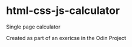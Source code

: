 # html-css-js-calculator
Single page calculator 

Created as part of an exericse in the Odin Project
